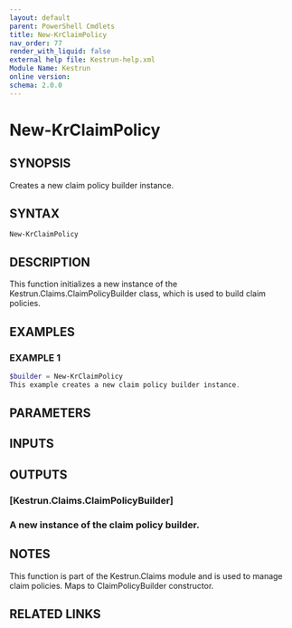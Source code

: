 ```yaml
---
layout: default
parent: PowerShell Cmdlets
title: New-KrClaimPolicy
nav_order: 77
render_with_liquid: false
external help file: Kestrun-help.xml
Module Name: Kestrun
online version:
schema: 2.0.0
---
```


# New-KrClaimPolicy

## SYNOPSIS
Creates a new claim policy builder instance.

## SYNTAX

```
New-KrClaimPolicy
```

## DESCRIPTION
This function initializes a new instance of the Kestrun.Claims.ClaimPolicyBuilder class, which is used to build claim policies.

## EXAMPLES

### EXAMPLE 1
```powershell
$builder = New-KrClaimPolicy
This example creates a new claim policy builder instance.
```

## PARAMETERS

## INPUTS

## OUTPUTS

### [Kestrun.Claims.ClaimPolicyBuilder]
### A new instance of the claim policy builder.
## NOTES
This function is part of the Kestrun.Claims module and is used to manage claim policies.
Maps to ClaimPolicyBuilder constructor.

## RELATED LINKS
